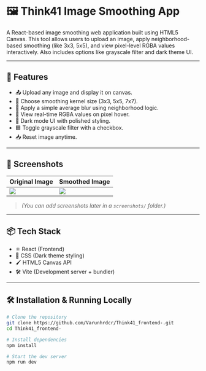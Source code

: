 # 🖼️ Think41 Image Smoothing App

A React-based image smoothing web application built using HTML5 Canvas. This tool allows users to upload an image, apply neighborhood-based smoothing (like 3x3, 5x5), and view pixel-level RGBA values interactively. Also includes options like grayscale filter and dark theme UI.

---

## 🚀 Features

- 📤 Upload any image and display it on canvas.
- 📏 Choose smoothing kernel size (3x3, 5x5, 7x7).
- 🧠 Apply a simple average blur using neighborhood logic.
- 🎨 View real-time RGBA values on pixel hover.
- 🌚 Dark mode UI with polished styling.
- 🟦 Toggle grayscale filter with a checkbox.
- 📥 Reset image anytime.

---

## 📸 Screenshots

| Original Image | Smoothed Image |
|----------------|----------------|
| ![](screenshots/original.png) | ![](screenshots/smoothed.png) |

> *(You can add screenshots later in a `screenshots/` folder.)*

---

## 📦 Tech Stack

- ⚛️ React (Frontend)
- 🎨 CSS (Dark theme styling)
- 🖌️ HTML5 Canvas API
- 🛠️ Vite (Development server + bundler)

---

## 🛠️ Installation & Running Locally

```bash
# Clone the repository
git clone https://github.com/Varunhrdcr/Think41_frontend-.git
cd Think41_frontend-

# Install dependencies
npm install

# Start the dev server
npm run dev
